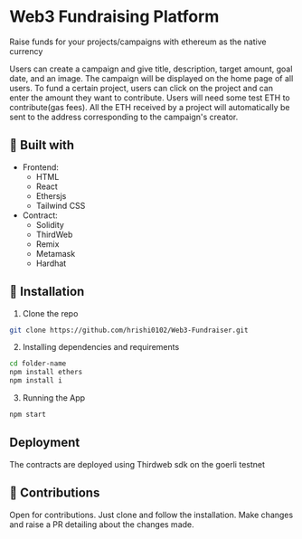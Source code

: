 
# Web3 Fundraising Platform 

Raise funds for your projects/campaigns with ethereum as the native currency

Users can create a campaign and give title, description, target amount, goal date, and an image. The campaign will be displayed on the home page of all users. 
To fund a certain project, users can click on the project and can enter the amount they want to contribute. Users will need some test ETH to contribute(gas fees).
All the ETH received by a project will automatically be sent to the address corresponding to the campaign's creator.



## 🔧 Built with

- Frontend:
  - HTML
  - React
  - Ethersjs
  - Tailwind CSS
- Contract: 
  - Solidity
  - ThirdWeb
  - Remix
  - Metamask
  - Hardhat

## 🔨 Installation

1. Clone the repo

```sh
git clone https://github.com/hrishi0102/Web3-Fundraiser.git
```

2. Installing dependencies and requirements

```sh
cd folder-name
npm install ethers
npm install i
```

3. Running the App
```sh
npm start
```
## Deployment

The contracts are deployed using Thirdweb sdk on the goerli testnet

## 🤠 Contributions 
Open for contributions. Just clone and follow the installation. Make changes and raise a PR detailing about the changes made.

